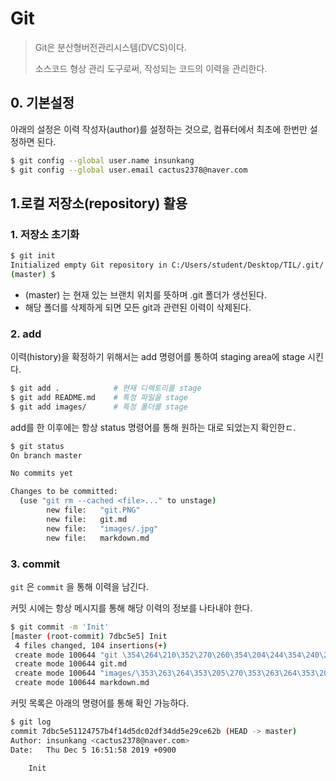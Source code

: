# Git 

> Git은 분산형버전관리시스템(DVCS)이다.
>
> 소스코드 형상 관리 도구로써, 작성되는 코드의 이력을 관리한다.

## 0. 기본설정

아래의 설정은 이력 작성자(author)를 설정하는 것으로, 컴퓨터에서 최초에 한번만 설정하면 된다.

```bash
$ git config --global user.name insunkang
$ git config --global user.email cactus2378@naver.com
```

## 1.로컬 저장소(repository) 활용

### 1. 저장소 초기화

```bash
$ git init
Initialized empty Git repository in C:/Users/student/Desktop/TIL/.git/
(master) $
```

* (master) 는 현재 있는 브랜치 위치를 뜻하며 .git 폴더가 생선된다.
* 해당 폴더를 삭제하게 되면 모든 git과 관련된 이력이 삭제된다.

### 2. add

이력(history)을 확정하기 위해서는 add 명령어를 통하여 staging area에 stage 시킨다.

```bash
$ git add .            # 현재 디렉토리를 stage
$ git add README.md    # 특정 파일을 stage
$ git add images/      # 특정 폴더를 stage
```

add를 한 이후에는 항상 status 명령어를 통해 원하는 대로 되었는지 확인한ㄷ.

```bash
$ git status
On branch master

No commits yet

Changes to be committed:
  (use "git rm --cached <file>..." to unstage)
        new file:   "git.PNG"
        new file:   git.md
        new file:   "images/.jpg"
        new file:   markdown.md

```

### 3. commit

`git` 은 `commit` 을 통해 이력을 남긴다.

커밋 시에는 항상 메시지를 통해 해당 이력의 정보를 나타내야 한다.

```bash
$ git commit -m 'Init'
[master (root-commit) 7dbc5e5] Init
 4 files changed, 104 insertions(+)
 create mode 100644 "git \354\264\210\352\270\260\354\204\244\354\240\225.PNG"
 create mode 100644 git.md
 create mode 100644 "images/\353\263\264\353\205\270\353\263\264\353\205\270.jpg"
 create mode 100644 markdown.md

```

커밋 목록은 아래의 명령어를 통해 확인 가능하다.

```bash
$ git log
commit 7dbc5e51124757b4f14d5dc02df34dd5e29ce62b (HEAD -> master)
Author: insunkang <cactus2378@naver.com>
Date:   Thu Dec 5 16:51:58 2019 +0900

    Init

```



